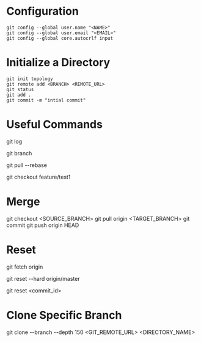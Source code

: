 # Configuration

```
git config --global user.name "<NAME>"
git config --global user.email "<EMAIL>"
git config --global core.autocrlf input
```
  
# Initialize a Directory

```
git init topology
git remote add <BRANCH> <REMOTE_URL>
git status
git add .
git commit -m "intial commit"
```
  
# Useful Commands
git log

git branch

git pull --rebase

git checkout feature/test1

# Merge 

git checkout <SOURCE_BRANCH>
git pull origin <TARGET_BRANCH>
git commit
git push origin HEAD

# Reset

git fetch origin

git reset --hard origin/master

git reset <commit_id>

# Clone Specific Branch

git clone --branch <BRANCH> --depth 150 <GIT_REMOTE_URL> <DIRECTORY_NAME>
